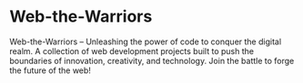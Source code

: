 # Web-the-Warriors
Web-the-Warriors – Unleashing the power of code to conquer the digital realm. A collection of web development projects built to push the boundaries of innovation, creativity, and technology. Join the battle to forge the future of the web!
